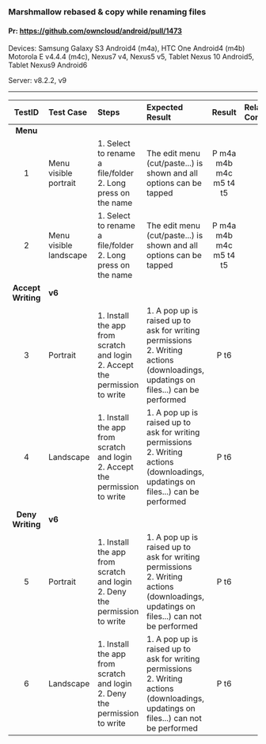 ###  Marshmallow rebased & copy while renaming files 

#### Pr: https://github.com/owncloud/android/pull/1473 

Devices:  Samsung Galaxy S3 Android4 (m4a), HTC One Android4 (m4b) Motorola E v4.4.4 (m4c), Nexus7 v4, Nexus5 v5, Tablet Nexus 10 Android5, Tablet Nexus9 Android6

Server: v8.2.2, v9

---

 
| TestID | Test Case | Steps | Expected Result | Result | Related Comment |
| :----: | :-------- | :---- | :-------------- | :-----:| :-------------- |
|**Menu**||||||
| 1 | Menu visible portrait  |  1. Select to rename a file/folder<br>2. Long press on the name | The edit menu (cut/paste...) is shown and all options can be tapped  | P m4a m4b m4c m5 t4 t5 |  |
| 2 | Menu visible landscape  |  1. Select to rename a file/folder<br>2. Long press on the name | The edit menu (cut/paste...) is shown and all options can be tapped  | P m4a m4b m4c m5 t4 t5 |  |
|**Accept Writing**| **v6**|||||
| 3 | Portrait  |  1. Install the app from scratch and login<br>2. Accept the permission to write | 1. A pop up is raised up to ask for writing permissions<br>2. Writing actions (downloadings, updatings on files...) can be performed | P t6 |  |
| 4 | Landscape  |  1. Install the app from scratch and login<br>2. Accept the permission to write | 1. A pop up is raised up to ask for writing permissions<br>2. Writing actions (downloadings, updatings on files...) can be performed | P t6 |  |
|**Deny Writing**| **v6**|||||
| 5 | Portrait  |  1. Install the app from scratch and login<br>2. Deny the permission to write | 1. A pop up is raised up to ask for writing permissions<br>2. Writing actions (downloadings, updatings on files...) can not be performed | P t6 |  |
| 6 | Landscape  |  1. Install the app from scratch and login<br>2. Deny the permission to write | 1. A pop up is raised up to ask for writing permissions<br>2. Writing actions (downloadings, updatings on files...) can not be performed | P t6 |  |